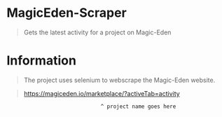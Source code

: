 # MagicEden-Scraper

> Gets the latest activity for a project on Magic-Eden

# Information

> The project uses selenium to webscrape the Magic-Eden website.

> https://magiceden.io/marketplace/?activeTab=activity

                                  ^ project name goes here
